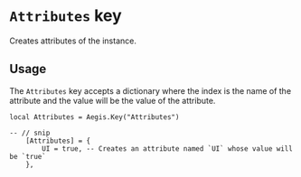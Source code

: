# `Attributes` key

Creates attributes of the instance.

## Usage

The `Attributes` key accepts a dictionary where the index is the name of the attribute and the value will be the value of the attribute.

```lua{4}
local Attributes = Aegis.Key("Attributes")

-- // snip
	[Attributes] = {
		UI = true, -- Creates an attribute named `UI` whose value will be `true`
	},
```
